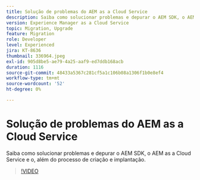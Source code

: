 ```yaml
---
title: Solução de problemas do AEM as a Cloud Service
description: Saiba como solucionar problemas e depurar o AEM SDK, o AEM as a Cloud Service e o, além do processo de criação e implantação.
version: Experience Manager as a Cloud Service
topic: Migration, Upgrade
feature: Migration
role: Developer
level: Experienced
jira: KT-8636
thumbnail: 336964.jpeg
exl-id: 905d8be5-ae79-4a25-aaf9-ed7ddb168acb
duration: 1116
source-git-commit: 48433a5367c281cf5a1c106b08a1306f1b0e8ef4
workflow-type: tm+mt
source-wordcount: '52'
ht-degree: 0%

---
```


# Solução de problemas do AEM as a Cloud Service

Saiba como solucionar problemas e depurar o AEM SDK, o AEM as a Cloud Service e o, além do processo de criação e implantação.

>[!VIDEO](https://video.tv.adobe.com/v/336964?quality=12&learn=on)
